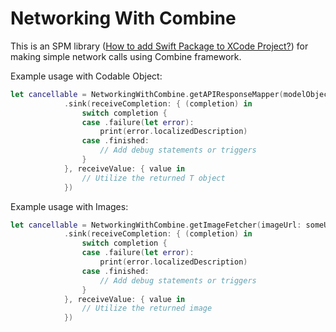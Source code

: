 # Networking With Combine

This is an SPM library ([How to add Swift Package to XCode Project?](https://medium.com/better-programming/add-swift-package-dependency-to-an-ios-project-with-xcode-11-remote-local-public-private-3a7577fac6b2)) for making simple network calls using Combine framework.

Example usage with Codable Object:
```swift
let cancellable = NetworkingWithCombine.getAPIResponseMapper(modelObject: SampleCodableClass.self, queryURL: someURL, params: nil)
            .sink(receiveCompletion: { (completion) in
                switch completion {
                case .failure(let error):
                    print(error.localizedDescription)
                case .finished:
                    // Add debug statements or triggers
                }
            }, receiveValue: { value in
                // Utilize the returned T object
            })
```

Example usage with Images:
```swift
let cancellable = NetworkingWithCombine.getImageFetcher(imageUrl: someURL)
            .sink(receiveCompletion: { (completion) in
                switch completion {
                case .failure(let error):
                    print(error.localizedDescription)
                case .finished:
                    // Add debug statements or triggers
                }
            }, receiveValue: { value in
                // Utilize the returned image
            })
```
